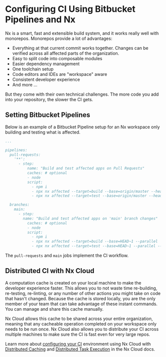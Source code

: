 # Configuring CI Using Bitbucket Pipelines and Nx

Nx is a smart, fast and extensible build system, and it works really well with monorepos. Monorepos provide a lot of advantages:

- Everything at that current commit works together. Changes can be verified across all affected parts of the organization.
- Easy to split code into composable modules
- Easier dependency management
- One toolchain setup
- Code editors and IDEs are "workspace" aware
- Consistent developer experience
- And more ...

But they come with their own technical challenges. The more code you add into your repository, the slower the CI gets.

## Setting Bitbucket Pipelines

Below is an example of a Bitbucket Pipeline setup for an Nx workspace only building and testing what is affected.

```yaml
...

pipelines:
  pull-requests:
    '**':
      - step:
          name: "Build and test affected apps on Pull Requests"
          caches: # optional
          - node
          script: 
            - npm i
            - npx nx affected --target=build --base=origin/master --head=HEAD --parallel  --max-parallel=3
            - npx nx affected --target=test --base=origin/master --head=HEAD --parallel --max-parallel=2

  branches:
    main:
      - step:
        name: "Build and test affected apps on 'main' branch changes"
          caches: # optional
          - node
          script:
            - npm i
            - npx nx affected --target=build --base=HEAD~1 --parallel  --max-parallel=3
            - npx nx affected --target=test --base=HEAD~1 --parallel --max-parallel=2
```

The `pull-requests` and `main` jobs implement the CI workflow.

## Distributed CI with Nx Cloud

A computation cache is created on your local machine to make the developer experience faster. This allows you to not waste time re-building, re-testing, re-linting, or any number of other actions you might take on code that hasn't changed. Because the cache is stored locally, you are the only member of your team that can take advantage of these instant commands. You can manage and share this cache manually.

Nx Cloud allows this cache to be shared across your entire organization, meaning that any cacheable operation completed on your workspace only needs to be run once. Nx Cloud also allows you to distribute your CI across multiple machines to make sure the CI is fast even for very large repos.

Learn more about [configuring your CI](https://nx.app/docs/configuring-ci) environment using Nx Cloud with [Distributed Caching](https://nx.app/docs/distributed-caching) and [Distributed Task Execution](https://nx.app/docs/distributed-execution) in the Nx Cloud docs.

